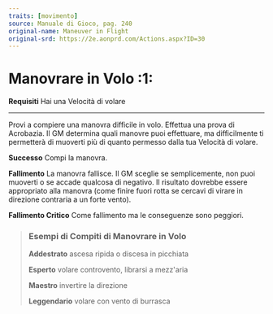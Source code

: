 ```yaml
---
traits: [movimento]
source: Manuale di Gioco, pag. 240
original-name: Maneuver in Flight
original-srd: https://2e.aonprd.com/Actions.aspx?ID=30
---
```


# Manovrare in Volo :1:

**Requisiti** Hai una Velocità di volare

---

Provi a compiere una manovra difficile in volo. Effettua una prova di Acrobazia.
Il GM determina quali manovre puoi effettuare, ma difficilmente ti permetterà di
muoverti più di quanto permesso dalla tua Velocità di volare.

**Successo** Compi la manovra.

**Fallimento** La manovra fallisce. Il GM sceglie se semplicemente, non puoi
muoverti o se accade qualcosa di negativo. Il risultato dovrebbe essere
appropriato alla manovra (come finire fuori rotta se cercavi di virare in
direzione contraria a un forte vento).

**Fallimento Critico** Come fallimento ma le conseguenze sono peggiori.

> ### Esempi di Compiti di Manovrare in Volo
>
> **Addestrato** ascesa ripida o discesa in picchiata
>
> **Esperto** volare controvento, librarsi a mezz'aria
>
> **Maestro** invertire la direzione
>
> **Leggendario** volare con vento di burrasca
